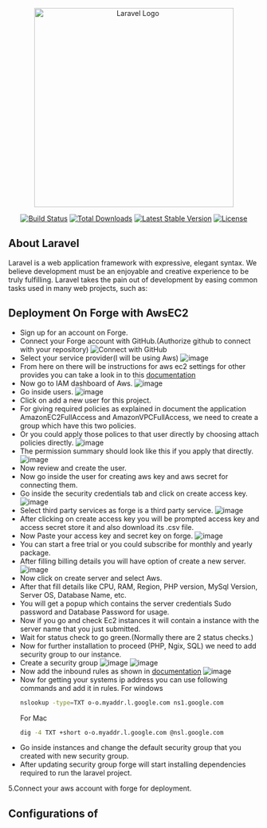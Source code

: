 <p align="center"><a href="https://laravel.com" target="_blank"><img src="https://raw.githubusercontent.com/laravel/art/master/logo-lockup/5%20SVG/2%20CMYK/1%20Full%20Color/laravel-logolockup-cmyk-red.svg" width="400" alt="Laravel Logo"></a></p>

<p align="center">
<a href="https://github.com/laravel/framework/actions"><img src="https://github.com/laravel/framework/workflows/tests/badge.svg" alt="Build Status"></a>
<a href="https://packagist.org/packages/laravel/framework"><img src="https://img.shields.io/packagist/dt/laravel/framework" alt="Total Downloads"></a>
<a href="https://packagist.org/packages/laravel/framework"><img src="https://img.shields.io/packagist/v/laravel/framework" alt="Latest Stable Version"></a>
<a href="https://packagist.org/packages/laravel/framework"><img src="https://img.shields.io/packagist/l/laravel/framework" alt="License"></a>
</p>

## About Laravel

Laravel is a web application framework with expressive, elegant syntax. We believe development must be an enjoyable and creative experience to be truly fulfilling. Laravel takes the pain out of development by easing common tasks used in many web projects, such as:


## Deployment On Forge with AwsEC2
* Sign up for an account on Forge.
* Connect your Forge account with GitHub.(Authorize github to connect with your repository)
  ![Connect with GitHub](https://github.com/user-attachments/assets/11e406f5-b7b2-47d2-b231-3503272f7f1b)
* Select your service provider(I will be using Aws)
  ![image](https://github.com/user-attachments/assets/edf4f84b-85c2-48f0-acb9-f0e6cc45bed6)
* From here on there will be instructions for aws ec2 settings for other provides you can take a look in to this [documentation](https://forge.laravel.com/docs/servers/providers.html)
* Now go to IAM dashboard of Aws.
  ![image](https://github.com/user-attachments/assets/887604ab-8fb8-4392-bdd3-24a8c179366e)
* Go inside users.
  ![image](https://github.com/user-attachments/assets/8c576821-0993-444e-b98e-78f963dbede1)
* Click on add a new user for this project.
* For giving required policies as explained in document the application AmazonEC2FullAccess and AmazonVPCFullAccess, we need to create a group which have this two policies.
* Or you could apply those polices to that user directly by choosing attach policies directly.
  ![image](https://github.com/user-attachments/assets/d0dcc512-fc5f-41d1-a805-02a6bdbd9027)
* The permission summary should look like this if you apply that directly.
  ![image](https://github.com/user-attachments/assets/a36ede48-f357-4b67-a948-b7cfbf4467f9)
* Now review and create the user.
* Now go inside the user for creating aws key and aws secret for connecting them.
* Go inside the security credentials tab and click on create access key.
![image](https://github.com/user-attachments/assets/d0112d9b-deb8-4c0d-9a13-b22a3b3649fd)
* Select third party services as forge is a third party service.
 ![image](https://github.com/user-attachments/assets/f963fe16-b0f2-4afc-9342-cd6d9c632efe)
* After clicking on create access key you will be prompted access key and access secret store it and also download its .csv file.
* Now Paste your access key and secret key on forge.
 ![image](https://github.com/user-attachments/assets/f4dd3945-c27a-4310-bdcb-aa61b19c0254)
* You can start a free trial or you could subscribe for monthly and yearly package.
* After filling billing details you will have option of create a new server.
 ![image](https://github.com/user-attachments/assets/9bdbf661-230f-4dc1-91a3-449cce264793)
* Now click on create server and select Aws.
* After that fill details like CPU, RAM, Region, PHP version, MySql Version, Server OS, Database Name, etc.
* You will get a popup which contains the server credentials Sudo password and Database Password for usage.
* Now if you go and check Ec2 instances it will contain a instance with the server name that you just submitted.
* Wait for status check to go green.(Normally there are 2 status checks.)
* Now for further installation to proceed (PHP, Ngix, SQL) we need to add security group to our instance.
* Create a security group
 ![image](https://github.com/user-attachments/assets/e0077e19-e8a4-459d-9638-f2dd44401416)
 ![image](https://github.com/user-attachments/assets/b03cd348-0425-4d00-abcb-9729f5d507ce)
* Now add the inbound rules as shown in [documentation](https://forge.laravel.com/docs/servers/providers.html)
  ![image](https://github.com/user-attachments/assets/6c05d098-a2da-4ea3-94d6-4343fe2ea78f)
* Now for getting your systems ip address you can use following commands and add it in rules.
  For windows
  ```bash
  nslookup -type=TXT o-o.myaddr.l.google.com ns1.google.com
  ```
  For Mac
  ```bash
  dig -4 TXT +short o-o.myaddr.l.google.com @nsl.google.com
  ```
* Go inside instances and change the default security group that you created with new security group.
* After updating security group forge will start installing dependencies required to run the laravel project.
  
  



  


5.Connect your aws account with forge for deployment.
## Configurations of 


